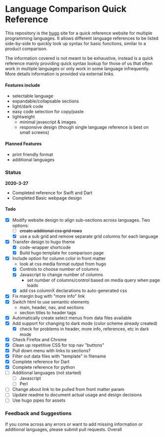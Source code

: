 # Language Comparison Quick Reference

This repository is the [hugo](https://github.com/gohugoio/hugo) site for a quick reference website for multiple programming languages. It allows different language references to be listed side-by-side to quickly look up syntax for basic functions, similar to a product comparison.

The information covered is not meant to be exhaustive, instead is a quick reference mainly providing quick syntax lookup for those of us that often work in multiple languages or only work in some language infrequently. More details information is provided via external links.

#### Features include
- selectable language 
- expandable/collapsable sections
- light/dark code 
- easy code selection for copy/paste
- lightweight
	- minimal javascript & images
	- responsive design (though single language reference is best on small screens)

#### Planned Features
- print friendly format
- additional languages

### Status

**2020-3-27**
- Completed reference for Swift and Dart
- Completed Basic webpage design

#### Todo
- [x] Modify website design to align sub-sections across languages. Two options:
	- [ ] ~~create additional css grid rows~~
	- [x] use a sub grid and remove separate grid columns for each language
- [x] Transfer design to hugo theme
	- [x] code-wrapper shortcode
	- [x] Build hugo template for comparison page
- [x] Include option for column color in front matter
	- look at css media format output from hugo
  - [x] Controls to choose number of columns
  - [x] Javascript to change number of columns
    - set number of columns/control based on media query when page loads
  - [x] add css columnX declarations to auto-generated css
- [x]	Fix margin bug with "more info" link
- [x] Switch html to use semantic elements
	- main, header, nav, and sections
	- section titles to header tags
- [x] Automatically create select menus from data files available
- [x] Add support for changing to dark mode (color scheme already created)
  - [x] check for problems in header, more info, references, etc in dark mode
- [x] Check Firefox and Chrome
- [x] Clean up repetitive CSS for top nav "buttons"
- [x] Pull down menu with links to sections?
- [x] Filter out data files with "template" in filename
- [x] Complete reference for Dart
- [x] Complete reference for python
- [ ] Additional languages (not started)
	- [ ] Javascript
	- [ ] Perl
- [ ] Change about link to be pulled from front matter param
- [ ] Update readme to document actual usage and design decisions
- [ ] Use hugo pipes for assets

### Feedback and Suggestions

If you come across any errors or want to add missing information or additional languages, please submit pull requests. Overall